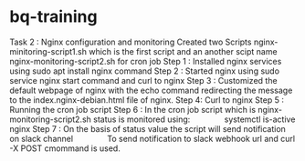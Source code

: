 # bq-training
Task 2 : Nginx configuration and monitoring
Created two Scripts nginx-minitoring-script1.sh which is the first script and an another scipt name nginx-monitoring-script2.sh for cron job
Step 1 : Installed nginx services using sudo apt install nginx command
Step 2 : Started nginx using sudo service nginx start command and curl to nginx
Step 3 : Customized the default webpage of nginx with the echo command redirecting the message to the index.nginx-debian.html file of nginx.
Step 4: Curl to nginx
Step 5 : Running the cron job script
Step 6 : In the cron job script which is nginx-monitoring-script2.sh status is monitored using:
    systemctl is-active nginx
Step 7 : On the basis of status value the script will send notification on slack channel
    To send notification to slack webhook url and curl -X POST cmommand is used.
